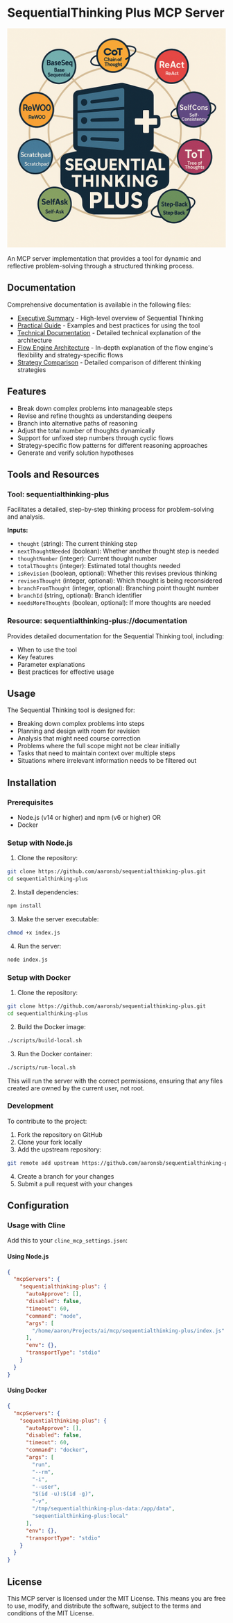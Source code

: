 # SequentialThinking Plus MCP Server

<p align="center">
  <img src="./docs/SequentialThinkingPlus.png" alt="SequentialThinking Plus Logo" width="600">
</p>

An MCP server implementation that provides a tool for dynamic and reflective problem-solving through a structured thinking process.

## Documentation

Comprehensive documentation is available in the following files:

- [Executive Summary](./docs/SequentialThinking-ExecutiveSummary.md) - High-level overview of Sequential Thinking
- [Practical Guide](./docs/SequentialThinking-PracticalGuide.md) - Examples and best practices for using the tool
- [Technical Documentation](./docs/SequentialThinking-Documentation.md) - Detailed technical explanation of the architecture
- [Flow Engine Architecture](./docs/SequentialThinking-FlowEngine.md) - In-depth explanation of the flow engine's flexibility and strategy-specific flows
- [Strategy Comparison](./docs/strategy-comparison.md) - Detailed comparison of different thinking strategies

## Features

- Break down complex problems into manageable steps
- Revise and refine thoughts as understanding deepens
- Branch into alternative paths of reasoning
- Adjust the total number of thoughts dynamically
- Support for unfixed step numbers through cyclic flows
- Strategy-specific flow patterns for different reasoning approaches
- Generate and verify solution hypotheses

## Tools and Resources

### Tool: sequentialthinking-plus

Facilitates a detailed, step-by-step thinking process for problem-solving and analysis.

**Inputs:**
- `thought` (string): The current thinking step
- `nextThoughtNeeded` (boolean): Whether another thought step is needed
- `thoughtNumber` (integer): Current thought number
- `totalThoughts` (integer): Estimated total thoughts needed
- `isRevision` (boolean, optional): Whether this revises previous thinking
- `revisesThought` (integer, optional): Which thought is being reconsidered
- `branchFromThought` (integer, optional): Branching point thought number
- `branchId` (string, optional): Branch identifier
- `needsMoreThoughts` (boolean, optional): If more thoughts are needed

### Resource: sequentialthinking-plus://documentation

Provides detailed documentation for the Sequential Thinking tool, including:
- When to use the tool
- Key features
- Parameter explanations
- Best practices for effective usage

## Usage

The Sequential Thinking tool is designed for:
- Breaking down complex problems into steps
- Planning and design with room for revision
- Analysis that might need course correction
- Problems where the full scope might not be clear initially
- Tasks that need to maintain context over multiple steps
- Situations where irrelevant information needs to be filtered out

## Installation

### Prerequisites

- Node.js (v14 or higher) and npm (v6 or higher)
  OR
- Docker

### Setup with Node.js

1. Clone the repository:
```bash
git clone https://github.com/aaronsb/sequentialthinking-plus.git
cd sequentialthinking-plus
```

2. Install dependencies:
```bash
npm install
```

3. Make the server executable:
```bash
chmod +x index.js
```

4. Run the server:
```bash
node index.js
```

### Setup with Docker

1. Clone the repository:
```bash
git clone https://github.com/aaronsb/sequentialthinking-plus.git
cd sequentialthinking-plus
```

2. Build the Docker image:
```bash
./scripts/build-local.sh
```

3. Run the Docker container:
```bash
./scripts/run-local.sh
```

This will run the server with the correct permissions, ensuring that any files created are owned by the current user, not root.

### Development

To contribute to the project:

1. Fork the repository on GitHub
2. Clone your fork locally
3. Add the upstream repository:
```bash
git remote add upstream https://github.com/aaronsb/sequentialthinking-plus.git
```
4. Create a branch for your changes
5. Submit a pull request with your changes

## Configuration

### Usage with Cline

Add this to your `cline_mcp_settings.json`:

#### Using Node.js

```json
{
  "mcpServers": {
    "sequentialthinking-plus": {
      "autoApprove": [],
      "disabled": false,
      "timeout": 60,
      "command": "node",
      "args": [
        "/home/aaron/Projects/ai/mcp/sequentialthinking-plus/index.js"
      ],
      "env": {},
      "transportType": "stdio"
    }
  }
}
```

#### Using Docker

```json
{
  "mcpServers": {
    "sequentialthinking-plus": {
      "autoApprove": [],
      "disabled": false,
      "timeout": 60,
      "command": "docker",
      "args": [
        "run",
        "--rm",
        "-i",
        "--user",
        "$(id -u):$(id -g)",
        "-v",
        "/tmp/sequentialthinking-plus-data:/app/data",
        "sequentialthinking-plus:local"
      ],
      "env": {},
      "transportType": "stdio"
    }
  }
}
```

## License

This MCP server is licensed under the MIT License. This means you are free to use, modify, and distribute the software, subject to the terms and conditions of the MIT License.
